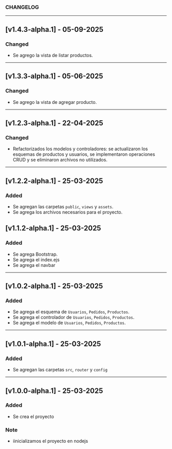 ### CHANGELOG

---

## [v1.4.3-alpha.1] - 05-09-2025

### Changed

- Se agrego la vista de listar productos.

---

## [v1.3.3-alpha.1] - 05-06-2025

### Changed

- Se agrego la vista de agregar producto. 

---

## [v1.2.3-alpha.1] - 22-04-2025

### Changed

- Refactorizados los modelos y controladores: se actualizaron los esquemas de productos y usuarios, se implementaron operaciones CRUD y se eliminaron archivos no utilizados.

---

## [v1.2.2-alpha.1] - 25-03-2025

### Added

- Se agregan las carpetas `public`, `views` y `assets`.
- Se agrega los archivos necesarios para el proyecto.

## [v1.1.2-alpha.1] - 25-03-2025

### Added

- Se agrega Bootstrap.
- Se agrega el index.ejs
- Se agrega el navbar

---

## [v1.0.2-alpha.1] - 25-03-2025

### Added

- Se agrega el esquema de `Usuarios`, `Pedidos`, `Productos`.
- Se agrega el controlador de `Usuarios`, `Pedidos`, `Productos`.
- Se agrega el modelo de `Usuarios`, `Pedidos`, `Productos`.

---

## [v1.0.1-alpha.1] - 25-03-2025

### Added

- Se agregan las carpetas `src`, `router` y `config`

---

## [v1.0.0-alpha.1] - 25-03-2025

### Added

- Se crea el proyecto

### Note

- iinicializamos el proyecto en nodejs

